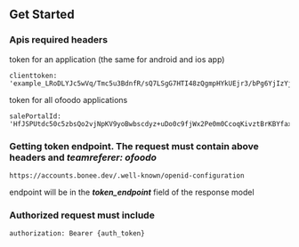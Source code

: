## Get Started

### Apis required headers

token for an application (the same for android and ios app)

```
clienttoken: 'example_LRoDLYJc5wVq/Tmc5u3BdnfR/sQ7LSgG7HTI48zQgmpHYkUEjr3/bPg6YjIzYjIwYTJjODMzNDA4NQ=='
```

token for all ofoodo applications

```
salePortalId: 'HfJSPUtdc50c5zbsQo2vjNpKV9yoBwbscdyz+uDo0c9fjWx2Pe0m0CcoqKivztBrKBYfaxv84X3TNHvhaK5X3w=='
```
### Getting token endpoint. The request must contain above headers and ***teamreferer: ofoodo*** 
```
https://accounts.bonee.dev/.well-known/openid-configuration
```
endpoint will be in the ***token_endpoint*** field of the response model 


### Authorized request must include
```
authorization: Bearer {auth_token}
```